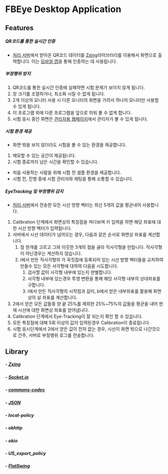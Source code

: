 # FBEye Desktop Application
## Features
##### QR코드를 통한 실시간 인증
- [처리 서버](https://github.com/ddoo-ddah/fbeye-processing-server "처리 서버")에서 받아온 QR코드 데이터를 [Zxing](https://github.com/zxing/zxing "Zxing")라이브러리를 이용해서 화면으로 출력합니다. 이는 [모바일 앱](https://github.com/ddoo-ddah/fbeye-mobile_android "모바일 앱")을 통해 인증하는 데 사용됩니다.

##### 부정행위 방지
1. QR코드를 통한 실시간 인증에 실패하면 시험 문제가 보이지 않게 됩니다.
2. 창 크기를 조절하거나, 최소화 시킬 수 없게 됩니다.
3. 2개 이상의 모니터 사용 시 다른 모니터의 화면을 가려서 하나의 모니터만 사용할 수 있게 됩니다.
4. 이 프로그램 외에 다른 프로그램을 앞으로 띄워 볼 수 없게 합니다.
5. 시험 응시 중인 화면은 [관리자용 웹페이지](https://github.com/ddoo-ddah/fbeye-web-server "관리자용 웹페이지")에서 관리자가 볼 수 있게 됩니다.

##### 시험 환경 제공
- 화면 밖을 보지 않더라도 시험을 볼 수 있는 환경을 제공합니다.
 1. 메모할 수 있는 공간이 제공됩니다.
 1. 시험 종료까지 남은 시간을 확인할 수 있습니다.
- 처음 사용하는 사람을 위해 시험 전 샘플 환경을 제공합니다.
- 시험 전, 진행 중에 시험 관리자와 채팅을 통해 소통할 수 있습니다.

##### EyeTracking 및 부정행위 감지
* [처리 서버](https://github.com/ddoo-ddah/fbeye-processing-server "처리 서버")에서 전송한 모든 시선 방향 벡터는 최신 5개의 값을 평균내어 사용합니다.
1. Calibration 단계에서 화면상의 특징점을 쳐다보며 키 입력을 하면 해당 좌표에 대한 시선 방향 벡터가 입력됩니다.
2. 서버에서 시선 데이터가 넘어오는 경우, 다음과 같은 순서로 화면상 좌표를 계산합니다.
   1. 점 한개를 고르고 그와 이웃한 3개의 점을 골라 직사각형을 만듭니다. 직사각형이 아닌경우는 계산하지 않습니다.
   2. i에서 만든 직사각형의 각 꼭짓점에 등록되어 있는 시선 방향 벡터들을 교차하여 만들수 있는 모든 사각형에 대하여 다음을 시도합니다.
        1. 검사할 값이 사각형 내부에 있는지 판별합니다.
        2. 사각형 내부에 있는경우 투영 변환을 통해 해당 사각형 내부의 상대좌표를 구합니다.
        3. i에서 만든 직사각형의 시작점과 길이, b에서 얻은 내부좌표를 활용해 화면상의 실 좌표를 계산합니다.
3. 2에서 얻은 모든 값들중 양 끝 25%를 제외한 25%~75%의 값들을 평균을 내어 현재 시선에 대한 화면상 좌표를 얻어냅니다.
4. Calibration 단계에서 Eye-Tracking이 잘 되는지 확인 할 수 있습니다.
5. 모든 특징점에 대해 5회 이상의 값이 입력된경우 Calibration이 종료됩니다.
6. 시험 응시단계에서 2에서 얻은 값이 전혀 없는 경우, 시선이 화면 밖으로 나간것으로 간주, 서버로 부정행위 로그를 전송합니다.

## Library
##### - [Zxing](https://github.com/zxing/zxing "Zxing")
##### - [Socket.io](https://github.com/socketio/socket.io-client-java "Socket.io")
##### - [commons-codec](https://github.com/apache/commons-codec "commons-codec")
##### - [JSON](https://github.com/douglascrockford/JSON-java "JSON")
##### - local-policy
##### - okhttp
##### - okio
##### - US_export_policy
##### - [FlatSwing](https://github.com/Mommoo/FlatSwing "FlatSwing")